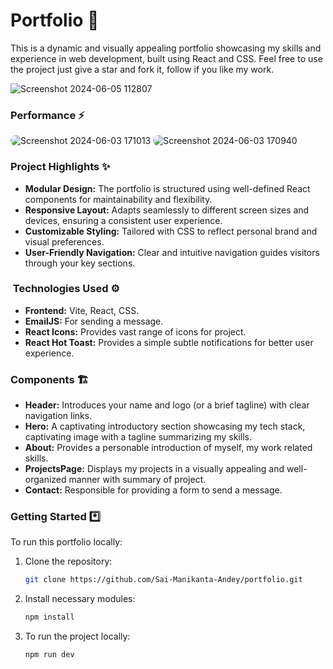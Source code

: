 # Portfolio 🚀

This is a dynamic and visually appealing portfolio showcasing my skills and experience in web development, built using React and CSS.
Feel free to use the project just give a star and fork it, follow if you like my work.

![Screenshot 2024-06-05 112807](https://github.com/Sai-Manikanta-Andey/portfolio/assets/87435743/761ba3b3-889f-4f62-91b4-434b263b8f5c)


### Performance ⚡

<img src="https://github.com/Sai-Manikanta-Andey/portfolio/assets/87435743/dd8ece82-cfef-4863-8d8a-ddf2b8994682" alt="Screenshot 2024-06-03 171013" style="border-radius: 10px;">

<img src="https://github.com/Sai-Manikanta-Andey/portfolio/assets/87435743/c330ddf6-456b-4e07-9044-b0067b301843" alt="Screenshot 2024-06-03 170940" style="border-radius: 10px;">



###  Project Highlights ✨

- **Modular Design:** The portfolio is structured using well-defined React components for maintainability and flexibility.
- **Responsive Layout:** Adapts seamlessly to different screen sizes and devices, ensuring a consistent user experience.
- **Customizable Styling:** Tailored with CSS to reflect  personal brand and visual preferences.
- **User-Friendly Navigation:** Clear and intuitive navigation guides visitors through your key sections.

### ️ Technologies Used ⚙️

- **Frontend:** Vite, React, CSS.
- **EmailJS:** For sending  a message.
- **React Icons:** Provides vast range of icons for project.
- **React Hot Toast:** Provides a simple subtle notifications for better user experience.


###  Components 🏗️

- **Header:** Introduces your name and logo (or a brief tagline) with clear navigation links.
- **Hero:** A captivating introductory section showcasing my tech stack, captivating image  with a tagline summarizing my skills.
- **About:** Provides a personable introduction of myself, my work related skills. 
- **ProjectsPage:** Displays my projects in a visually appealing and well-organized manner with summary of project. 
- **Contact:** Responsible for providing a form to send a message.


###  Getting Started *️⃣

To run this portfolio locally:

1. Clone the repository:

   ```bash
   git clone https://github.com/Sai-Manikanta-Andey/portfolio.git

2. Install necessary modules:

   ```bash
   npm install

3. To run the project locally:

   ```bash
   npm run dev
